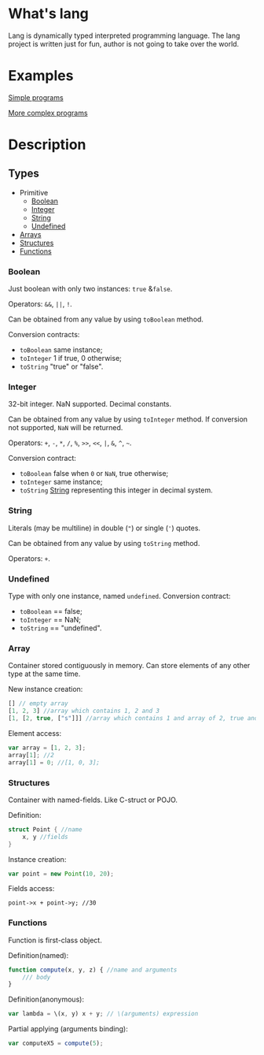 # What's lang

Lang is dynamically typed interpreted programming language.
The lang project is written just for fun, author is not going to take over the world.

# Examples

[Simple programs](../blob/master/src/test/java/com/zagayevskiy/lang/Programs.java)

[More complex programs](../blob/master/src/test/resources/sources/)

# Description

## Types

* Primitive
    * [Boolean](#boolean)
    * [Integer](#integer)
    * [String](#string)
    * [Undefined](#undefined)
* [Arrays](#array)
* [Structures](#structures)
* [Functions](#functions)


### Boolean ###
    
Just boolean with only two instances: `true` &`false`.

Operators: `&&`, `||`, `!`.

Can be obtained from any value by using `toBoolean` method.

Conversion contracts:

* `toBoolean` same instance;
* `toInteger` 1 if true, 0 otherwise;
* `toString` "true" or "false".

### Integer ###

32-bit integer. NaN supported. Decimal constants.

Can be obtained from any value by using `toInteger` method. If conversion not supported, `NaN` will be returned.

Operators: `+`, `-`, `*`, `/`, `%`, `>>`, `<<`, `|`, `&`, `^`, `~`.

Conversion contract:

* `toBoolean` false when `0` or `NaN`, true otherwise;
* `toInteger` same instance;
* `toString` [String](#string) representing this integer in decimal system.

### String ###

Literals (may be multiline) in double (`"`) or single (`'`) quotes.

Can be obtained from any value by using `toString` method.

Operators:  `+`.

### Undefined ###

Type with only one instance, named `undefined`. Conversion contract:

* `toBoolean` == false;
* `toInteger` == NaN;
* `toString` == "undefined".

### Array ###

Container stored contiguously in memory. Can store elements of any other type at the same time.

New instance creation:
```javascript
[] // empty array
[1, 2, 3] //array which contains 1, 2 and 3
[1, [2, true, ["s"]]] //array which contains 1 and array of 2, true and array of "s"   
```

Element access: 
```javascript
var array = [1, 2, 3];
array[1]; //2
array[1] = 0; //[1, 0, 3];


```

### Structures ###

Container with named-fields. Like C-struct or POJO.

Definition:
```c
struct Point { //name
    x, y //fields
}
```

Instance creation:
```javascript
var point = new Point(10, 20);
```

Fields access:
```
point->x + point->y; //30
```

### Functions ###

Function is first-class object.

Definition(named):
``` javascript
function compute(x, y, z) { //name and arguments
    /// body
}
```

Definition(anonymous):
```javascript
var lambda = \(x, y) x + y; // \(arguments) expression
```

Partial applying (arguments binding):
```javascript
var computeX5 = compute(5);
```